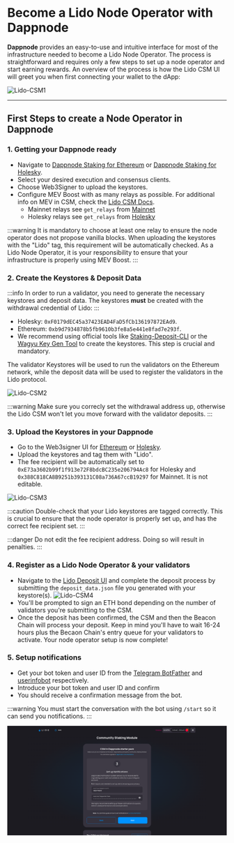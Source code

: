 # **Become a Lido Node Operator with Dappnode**

**Dappnode** provides an easy-to-use and intuitive interface for most of the infrastructure needed to become a Lido Node Operator. The process is straightforward and requires only a few steps to set up a node operator and start earning rewards. An overview of the process is how the Lido CSM UI will greet you when first connecting your wallet to the dApp:

![Lido-CSM1](/img/lido-csm-ss-docs1.png)

---

## **First Steps to create a Node Operator in Dappnode**

### 1. **Getting your Dappnode ready**

- Navigate to [Dappnode Staking for Ethereum](http://my.dappnode/stakers/ethereum) or [Dappnode Staking for Holesky](http://my.dappnode/stakers/holesky).
- Select your desired execution and consensus clients.
- Choose Web3Signer to upload the keystores.
- Configure MEV Boost with as many relays as possible. For additional info on MEV in CSM, check the [Lido CSM Docs](https://operatorportal.lido.fi/modules/community-staking-module).
  - Mainnet relays see `get_relays` from [Mainnet](https://etherscan.io/address/0xf95f069f9ad107938f6ba802a3da87892298610e#readContract)
  - Holesky relays see `get_relays` from [Holesky](https://holesky.etherscan.io/address/0x2d86C5855581194a386941806E38cA119E50aEA3#readContract)

:::warning
It is mandatory to choose at least one relay to ensure the node operator does not propose vanilla blocks. When uploading the keystores with the "Lido" tag, this requirement will be automatically checked. As a Lido Node Operator, it is your responsibility to ensure that your infrastructure is properly using MEV Boost.
:::

### 2. **Create the Keystores & Deposit Data**

:::info
In order to run a validator, you need to generate the necessary keystores and deposit data. The keystores **must** be created with the withdrawal credential of Lido:
:::

- Holesky: `0xF0179dEC45a37423EAD4FaD5fCb136197872EAd9`.
- Ethereum: `0xb9d7934878b5fb9610b3fe8a5e441e8fad7e293f`.
- We recommend using official tools like [Staking-Deposit-CLI](https://github.com/ethereum/staking-deposit-cli) or the [Wagyu Key Gen Tool](https://wagyu.gg/) to create the keystores. This step is crucial and mandatory.

The validator Keystores will be used to run the validators on the Ethereum network, while the deposit data will be used to register the validators in the Lido protocol.

![Lido-CSM2](/img/lido-csm-ss-docs2.png)

:::warning
Make sure you correcly set the withdrawal address up, otherwise the Lido CSM won't let you move forward with the validator deposits.
:::

### 3. **Upload the Keystores in your Dappnode**

- Go to the Web3signer UI for [Ethereum](http://brain.web3signer.dappnode) or [Holesky](http://brain.web3signer-holesky.dappnode).
- Upload the keystores and tag them with "Lido".
- The fee recipient will be automatically set to `0xE73a3602b99f1f913e72F8bdcBC235e206794Ac8` for Holesky and `0x388C818CA8B9251b393131C08a736A67ccB19297` for Mainnet. It is not editable.

![Lido-CSM3](/img/lido-csm-ss-docs3.png)

:::caution
Double-check that your Lido keystores are tagged correctly. This is crucial to ensure that the node operator is properly set up, and has the correct fee recipient set.
:::

:::danger
Do not edit the fee recipient address. Doing so will result in penalties.
:::

### 4. **Register as a Lido Node Operator & your validators**

- Navigate to the [Lido Deposit UI](https://csm.lido.fi/?ref=dappnode) and complete the deposit process by submitting the `deposit_data.json` file you generated with your keystore(s).
  ![Lido-CSM4](/img/lido-csm-ss-docs4.png)
- You'll be prompted to sign an ETH bond depending on the number of validators you're submitting to the CSM.
- Once the deposit has been confirmed, the CSM and then the Beacon Chain will process your deposit. Keep in mind you'll have to wait 16-24 hours plus the Becaon Chain's entry queue for your validators to activate. Your node operator setup is now complete!

### 5. **Setup notifications**

- Get your bot token and user ID from the [Telegram BotFather](https://core.telegram.org/bots/tutorial#obtain-your-bot-token) and [userinfobot](https://t.me/userinfobot) respectively.
- Introduce your bot token and user ID and confirm
- You should receive a confirmation message from the bot.

:::warning
You must start the conversation with the bot using `/start` so it can send you notifications.
:::

![lido-notifications-onboarding](/img/lido-notifications-onboarding.png)
